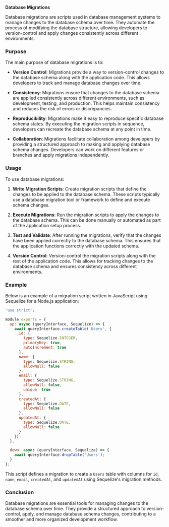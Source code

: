 **Database Migrations**

Database migrations are scripts used in database management systems to manage changes to the database schema over time. They automate the process of modifying the database structure, allowing developers to version-control and apply changes consistently across different environments.

### Purpose

The main purpose of database migrations is to:

- **Version Control**: Migrations provide a way to version-control changes to the database schema along with the application code. This allows developers to track and manage database changes over time.

- **Consistency**: Migrations ensure that changes to the database schema are applied consistently across different environments, such as development, testing, and production. This helps maintain consistency and reduces the risk of errors or discrepancies.

- **Reproducibility**: Migrations make it easy to reproduce specific database schema states. By executing the migration scripts in sequence, developers can recreate the database schema at any point in time.

- **Collaboration**: Migrations facilitate collaboration among developers by providing a structured approach to making and applying database schema changes. Developers can work on different features or branches and apply migrations independently.

### Usage

To use database migrations:

1. **Write Migration Scripts**: Create migration scripts that define the changes to be applied to the database schema. These scripts typically use a database migration tool or framework to define and execute schema changes.

2. **Execute Migrations**: Run the migration scripts to apply the changes to the database schema. This can be done manually or automated as part of the application setup process.

3. **Test and Validate**: After running the migrations, verify that the changes have been applied correctly to the database schema. This ensures that the application functions correctly with the updated schema.

4. **Version Control**: Version-control the migration scripts along with the rest of the application code. This allows for tracking changes to the database schema and ensures consistency across different environments.

### Example

Below is an example of a migration script written in JavaScript using Sequelize for a Node.js application:

```javascript
'use strict';

module.exports = {
  up: async (queryInterface, Sequelize) => {
    await queryInterface.createTable('Users', {
      id: {
        type: Sequelize.INTEGER,
        primaryKey: true,
        autoIncrement: true
      },
      name: {
        type: Sequelize.STRING,
        allowNull: false
      },
      email: {
        type: Sequelize.STRING,
        allowNull: false,
        unique: true
      },
      createdAt: {
        type: Sequelize.DATE,
        allowNull: false
      },
      updatedAt: {
        type: Sequelize.DATE,
        allowNull: false
      }
    });
  },

  down: async (queryInterface, Sequelize) => {
    await queryInterface.dropTable('Users');
  }
};
```

This script defines a migration to create a `Users` table with columns for `id`, `name`, `email`, `createdAt`, and `updatedAt` using Sequelize's migration methods.

### Conclusion

Database migrations are essential tools for managing changes to the database schema over time. They provide a structured approach to version-control, apply, and manage database schema changes, contributing to a smoother and more organized development workflow.